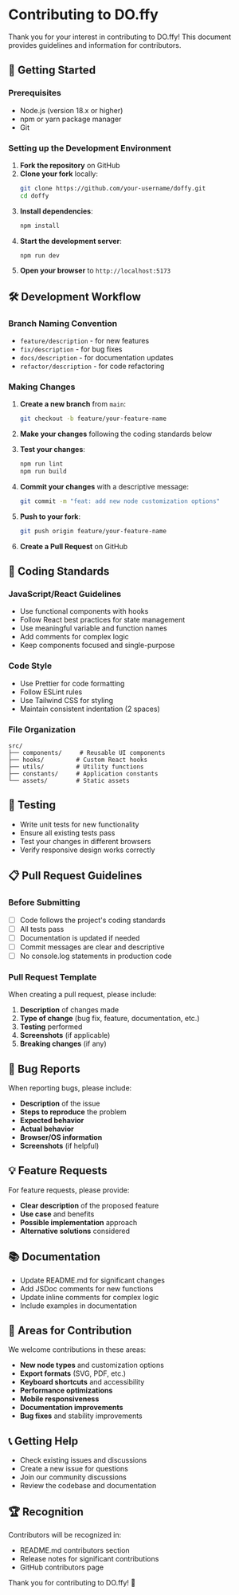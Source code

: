 # Contributing to DO.ffy

Thank you for your interest in contributing to DO.ffy! This document provides guidelines and information for contributors.

## 🚀 Getting Started

### Prerequisites

- Node.js (version 18.x or higher)
- npm or yarn package manager
- Git

### Setting up the Development Environment

1. **Fork the repository** on GitHub
2. **Clone your fork** locally:
   ```bash
   git clone https://github.com/your-username/doffy.git
   cd doffy
   ```
3. **Install dependencies**:
   ```bash
   npm install
   ```
4. **Start the development server**:
   ```bash
   npm run dev
   ```
5. **Open your browser** to `http://localhost:5173`

## 🛠️ Development Workflow

### Branch Naming Convention

- `feature/description` - for new features
- `fix/description` - for bug fixes
- `docs/description` - for documentation updates
- `refactor/description` - for code refactoring

### Making Changes

1. **Create a new branch** from `main`:
   ```bash
   git checkout -b feature/your-feature-name
   ```

2. **Make your changes** following the coding standards below

3. **Test your changes**:
   ```bash
   npm run lint
   npm run build
   ```

4. **Commit your changes** with a descriptive message:
   ```bash
   git commit -m "feat: add new node customization options"
   ```

5. **Push to your fork**:
   ```bash
   git push origin feature/your-feature-name
   ```

6. **Create a Pull Request** on GitHub

## 📝 Coding Standards

### JavaScript/React Guidelines

- Use functional components with hooks
- Follow React best practices for state management
- Use meaningful variable and function names
- Add comments for complex logic
- Keep components focused and single-purpose

### Code Style

- Use Prettier for code formatting
- Follow ESLint rules
- Use Tailwind CSS for styling
- Maintain consistent indentation (2 spaces)

### File Organization

```
src/
├── components/     # Reusable UI components
├── hooks/         # Custom React hooks
├── utils/         # Utility functions
├── constants/     # Application constants
└── assets/        # Static assets
```

## 🧪 Testing

- Write unit tests for new functionality
- Ensure all existing tests pass
- Test your changes in different browsers
- Verify responsive design works correctly

## 📋 Pull Request Guidelines

### Before Submitting

- [ ] Code follows the project's coding standards
- [ ] All tests pass
- [ ] Documentation is updated if needed
- [ ] Commit messages are clear and descriptive
- [ ] No console.log statements in production code

### Pull Request Template

When creating a pull request, please include:

1. **Description** of changes made
2. **Type of change** (bug fix, feature, documentation, etc.)
3. **Testing** performed
4. **Screenshots** (if applicable)
5. **Breaking changes** (if any)

## 🐛 Bug Reports

When reporting bugs, please include:

- **Description** of the issue
- **Steps to reproduce** the problem
- **Expected behavior**
- **Actual behavior**
- **Browser/OS information**
- **Screenshots** (if helpful)

## 💡 Feature Requests

For feature requests, please provide:

- **Clear description** of the proposed feature
- **Use case** and benefits
- **Possible implementation** approach
- **Alternative solutions** considered

## 📚 Documentation

- Update README.md for significant changes
- Add JSDoc comments for new functions
- Update inline comments for complex logic
- Include examples in documentation

## 🎯 Areas for Contribution

We welcome contributions in these areas:

- **New node types** and customization options
- **Export formats** (SVG, PDF, etc.)
- **Keyboard shortcuts** and accessibility
- **Performance optimizations**
- **Mobile responsiveness**
- **Documentation improvements**
- **Bug fixes** and stability improvements

## 📞 Getting Help

- Check existing issues and discussions
- Create a new issue for questions
- Join our community discussions
- Review the codebase and documentation

## 🏆 Recognition

Contributors will be recognized in:

- README.md contributors section
- Release notes for significant contributions
- GitHub contributors page

Thank you for contributing to DO.ffy! 🎉